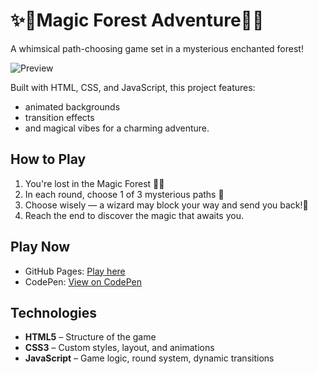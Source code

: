 # ✨🌲Magic Forest Adventure🌲✨
A whimsical path-choosing game set in a mysterious enchanted forest!  

![Preview](https://github.com/daniamorimdesa/MagicForestAdventure/blob/main/assets/start%20screen.gif)

Built with HTML, CSS, and JavaScript, this project features:
- animated backgrounds
-  transition effects
-  and magical vibes for a charming adventure.


## How to Play
1. You're lost in the Magic Forest 🌳✨
2. In each round, choose 1 of 3 mysterious paths 🐾
3. Choose wisely — a wizard may block your way and send you back!🧙
4. Reach the end to discover the magic that awaits you.


## Play Now
- GitHub Pages: [Play here](https://daniamorimdesa.github.io/MagicForestAdventure/)
- CodePen: [View on CodePen](https://codepen.io/daniamorimdesa/pen/XXXXXXX)



## Technologies
- **HTML5** – Structure of the game
- **CSS3** – Custom styles, layout, and animations
- **JavaScript** – Game logic, round system, dynamic transitions

